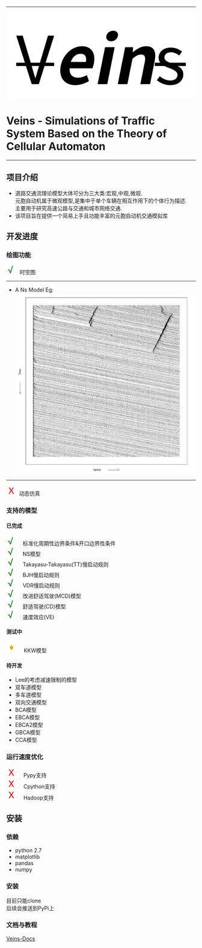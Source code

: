 ***
![](./Source/logo-main.png)
# Veins - Simulations of Traffic System Based on the Theory of Cellular Automaton
***


## 项目介绍
* 道路交通流理论模型大体可分为三大类:宏观,中观,微观.  
元胞自动机属于微观模型,是集中于单个车辆在相互作用下的个体行为描述.  
主要用于研究高速公路与交通和城市网络交通.
* 该项目旨在提供一个简易上手且功能丰富的元胞自动机交通模拟库


## 开发进度  
### 绘图功能   
![](./Source/T.png) &nbsp; 时空图  
 ***
* A Ns Model Eg:
![](./Source/demo2.jpg)

 ***  

![](./Source/F.png) &nbsp;动态仿真


### 支持的模型
#### 已完成
![](./Source/T.png) &nbsp; &nbsp; 标准化周期性边界条件&开口边界性条件  
![](./Source/T.png) &nbsp; &nbsp; NS模型   
![](./Source/T.png) &nbsp; &nbsp; Takayasu-Takayasu(TT)慢启动规则   
![](./Source/T.png) &nbsp; &nbsp; BJH慢启动规则  
![](./Source/T.png) &nbsp; &nbsp; VDR慢启动规则  
![](./Source/T.png) &nbsp; &nbsp; 改进舒适驾驶(MCD)模型  
![](./Source/T.png) &nbsp; &nbsp; 舒适驾驶(CD)模型  
![](./Source/T.png) &nbsp; &nbsp; 速度效应(VE)  
#### 测试中
![](./Source/p.png) &nbsp; &nbsp; KKW模型
#### 待开发
* Lee的考虑减速限制的模型
* 双车道模型
* 多车道模型
* 双向交通模型
* BCA模型
* EBCA模型
* EBCA2模型
* GBCA模型
* CCA模型  

### 运行速度优化
![](./Source/F.png) &nbsp; &nbsp; Pypy支持  
![](./Source/F.png) &nbsp;  &nbsp; Cpython支持  
![](./Source/F.png) &nbsp;  &nbsp; Hadoop支持  

<a name="安装"></a>
## 安装
### 依赖
* python 2.7
* matplotlib
* pandas
* numpy

### 安装
目前只能clone  
后续会推送到PyPi上  

### 文档与教程
[Veins-Docs](https://veinsdocs.readthedocs.io/en/latest/index.html)
